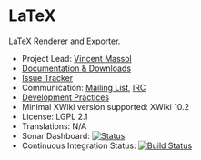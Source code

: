 # LaTeX

LaTeX Renderer and Exporter.

* Project Lead: [Vincent Massol](http://www.xwiki.org/xwiki/bin/view/XWiki/VincentMassol)
* [Documentation & Downloads](http://extensions.xwiki.org/xwiki/bin/view/Extension/LaTeX)
* [Issue Tracker](http://jira.xwiki.org/browse/LATEX)
* Communication: [Mailing List](http://dev.xwiki.org/xwiki/bin/view/Community/MailingLists), [IRC](http://dev.xwiki.org/xwiki/bin/view/Community/IRC)
* [Development Practices](http://dev.xwiki.org)
* Minimal XWiki version supported: XWiki 10.2
* License: LGPL 2.1
* Translations: N/A
* Sonar Dashboard: [![Status](https://sonarcloud.io/api/project_badges/measure?project=org.xwiki.contrib.latex:latex&metric=alert_status)](https://sonarcloud.io/dashboard?id=org.xwiki.contrib.latex:latex)
* Continuous Integration Status: [![Build Status](http://ci.xwiki.org/job/XWiki%20Contrib/job/latex/job/master/badge/icon)](http://ci.xwiki.org/job/XWiki%20Contrib/job/latex/job/master/)
